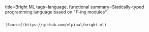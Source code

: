 title=Bright ML
tags=language, functional
summary=Statically-typed programming language based on "F-ing modules".
~~~~~~

[Source](https://github.com/elpinal/bright-ml)
